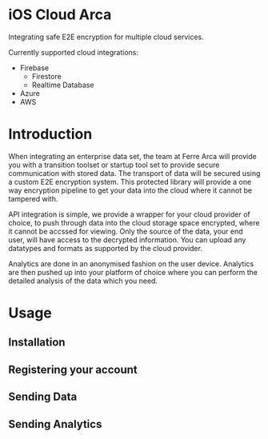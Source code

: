 # iOS Cloud Arca
Integrating safe E2E encryption for multiple cloud services.

Currently supported cloud integrations:
- Firebase
    - Firestore
    - Realtime Database
- Azure
- AWS

# Introduction

When integrating an enterprise data set, the team at Ferre Arca will provide you with a transition toolset or startup tool set to provide secure communication with stored data. The transport of data will be secured using a custom E2E encryption system. This protected library will provide a one way encryption pipeline to get your data into the cloud where it cannot be tampered with.

API integration is simple, we provide a wrapper for your cloud provider of choice, to push through data into the cloud storage space encrypted, where it cannot be accssed for viewing. Only the source of the data, your end user, will have access to the decrypted information. You can upload any datatypes and formats as supported by the cloud provider.

Analytics are done in an anonymised fashion on the user device. Analytics are then pushed up into your platform of choice where you can perform the detailed analysis of the data which you need.

# Usage

## Installation

## Registering your account

## Sending Data

## Sending Analytics
